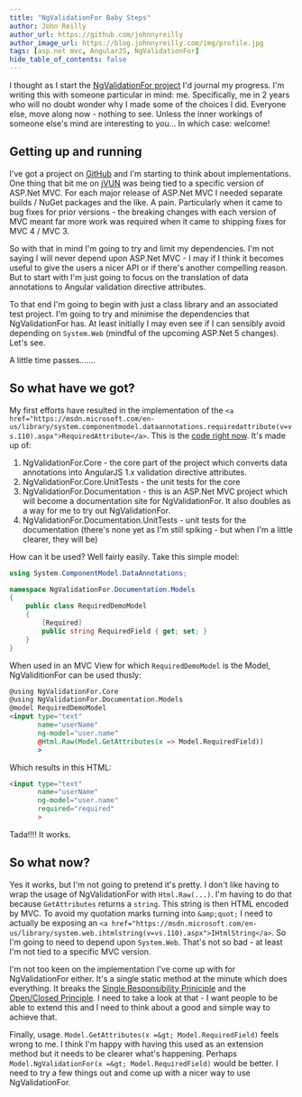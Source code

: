 ```yaml
---
title: "NgValidationFor Baby Steps"
author: John Reilly
author_url: https://github.com/johnnyreilly
author_image_url: https://blog.johnnyreilly.com/img/profile.jpg
tags: [asp.net mvc, AngularJS, NgValidationFor]
hide_table_of_contents: false
---
```

I thought as I start the [NgValidationFor project](<http://blog.icanmakethiswork.io/2015/04/tonight-ill-start-open-source-project.html>) I'd journal my progress. I'm writing this with someone particular in mind: me. Specifically, me in 2 years who will no doubt wonder why I made some of the choices I did. Everyone else, move along now - nothing to see. Unless the inner workings of someone else's mind are interesting to you... In which case: welcome!

 ## Getting up and running

I've got a project on [GitHub](<https://github.com/johnnyreilly/NgValidationFor>) and I'm starting to think about implementations. One thing that bit me on [jVUN](<http://johnnyreilly.github.io/jQuery.Validation.Unobtrusive.Native/>) was being tied to a specific version of ASP.Net MVC. For each major release of ASP.Net MVC I needed separate builds / NuGet packages and the like. A pain. Particularly when it came to bug fixes for prior versions - the breaking changes with each version of MVC meant far more work was required when it came to shipping fixes for MVC 4 / MVC 3.

So with that in mind I'm going to try and limit my dependencies. I'm not saying I will never depend upon ASP.Net MVC - I may if I think it becomes useful to give the users a nicer API or if there's another compelling reason. But to start with I'm just going to focus on the translation of data annotations to Angular validation directive attributes.

To that end I'm going to begin with just a class library and an associated test project. I'm going to try and minimise the dependencies that NgValidationFor has. At least initially I may even see if I can sensibly avoid depending on `System.Web` (mindful of the upcoming ASP.Net 5 changes). Let's see.

A little time passes.......

## So what have we got?

My first efforts have resulted in the implementation of the `<a href="https://msdn.microsoft.com/en-us/library/system.componentmodel.dataannotations.requiredattribute(v=vs.110).aspx">RequiredAttribute</a>`. This is the [code right now](<https://github.com/johnnyreilly/NgValidationFor/tree/6cf862a7638d3ed933cd0e075a1807b1414847da>). It's made up of:

1. NgValidationFor.Core - the core part of the project which converts data annotations into AngularJS 1.x validation directive attributes.
2. NgValidationFor.Core.UnitTests - the unit tests for the core
3. NgValidationFor.Documentation - this is an ASP.Net MVC project which will become a documentation site for NgValidationFor. It also doubles as a way for me to try out NgValidationFor.
4. NgValidationFor.Documentation.UnitTests - unit tests for the documentation (there's none yet as I'm still spiking - but when I'm a little clearer, they will be)



How can it be used? Well fairly easily. Take this simple model:

```cs
using System.ComponentModel.DataAnnotations;

namespace NgValidationFor.Documentation.Models
{
    public class RequiredDemoModel
    {
        [Required]
        public string RequiredField { get; set; }
    }
}
```

When used in an MVC View for which `RequiredDemoModel` is the Model, NgValiditionFor can be used thusly:

```html
@using NgValidationFor.Core
@using NgValidationFor.Documentation.Models
@model RequiredDemoModel
<input type="text" 
       name="userName" 
       ng-model="user.name"
       @Html.Raw(Model.GetAttributes(x => Model.RequiredField))
       >
```

Which results in this HTML:

```html
<input type="text"
       name="userName" 
       ng-model="user.name"
       required="required"
       >
```

Tada!!!! It works.

## So what now?

Yes it works, but I'm not going to pretend it's pretty. I don't like having to wrap the usage of NgValidationFor with `Html.Raw(...)`. I'm having to do that because `GetAttributes` returns a `string`. This string is then HTML encoded by MVC. To avoid my quotation marks turning into `&amp;quot;` I need to actually be exposing an `<a href="https://msdn.microsoft.com/en-us/library/system.web.ihtmlstring(v=vs.110).aspx">IHtmlString</a>`. So I'm going to need to depend upon `System.Web`. That's not so bad - at least I'm not tied to a specific MVC version.

I'm not too keen on the implementation I've come up with for NgValidationFor either. It's a single static method at the minute which does everything. It breaks the [Single Responsibility Priniciple](<https://en.wikipedia.org/wiki/Single_responsibility_principle>) and the [Open/Closed Principle](<https://en.wikipedia.org/wiki/Open/closed_principle>). I need to take a look at that - I want people to be able to extend this and I need to think about a good and simple way to achieve that.

Finally, usage. `Model.GetAttributes(x =&gt; Model.RequiredField)` feels wrong to me. I think I'm happy with having this used as an extension method but it needs to be clearer what's happening. Perhaps `Model.NgValidationFor(x =&gt; Model.RequiredField)` would be better. I need to try a few things out and come up with a nicer way to use NgValidationFor.


